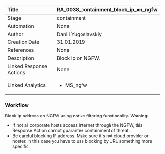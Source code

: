 | Title          | RA_0038_containment_block_ip_on_ngfw                                                                                                      |
|:---------------|:-----------------------------------------------------------------------------------------------------------------|
| Stage    | containment                                                            |
| Automation | None |
| Author    | Daniil Yugoslavskiy                                                          |
| Creation Date    | 31.01.2019                                            |
| References     | None                                  |
| Description    | Block ip on NGFW.                                                               |
| Linked Response Actions | None |
| Linked Analytics |<ul><li>MS_ngfw</li></ul> |


### Workflow

Block ip address on NGFW using native filtering functionality.
Warning: 
- If not all corporate hosts access internet through the NGFW, this Response Action cannot guarantee containment of threat.
- Be careful blocking IP address. Make sure it's not cloud provider or hoster. In this case you have to use blocking by URL something more specific.